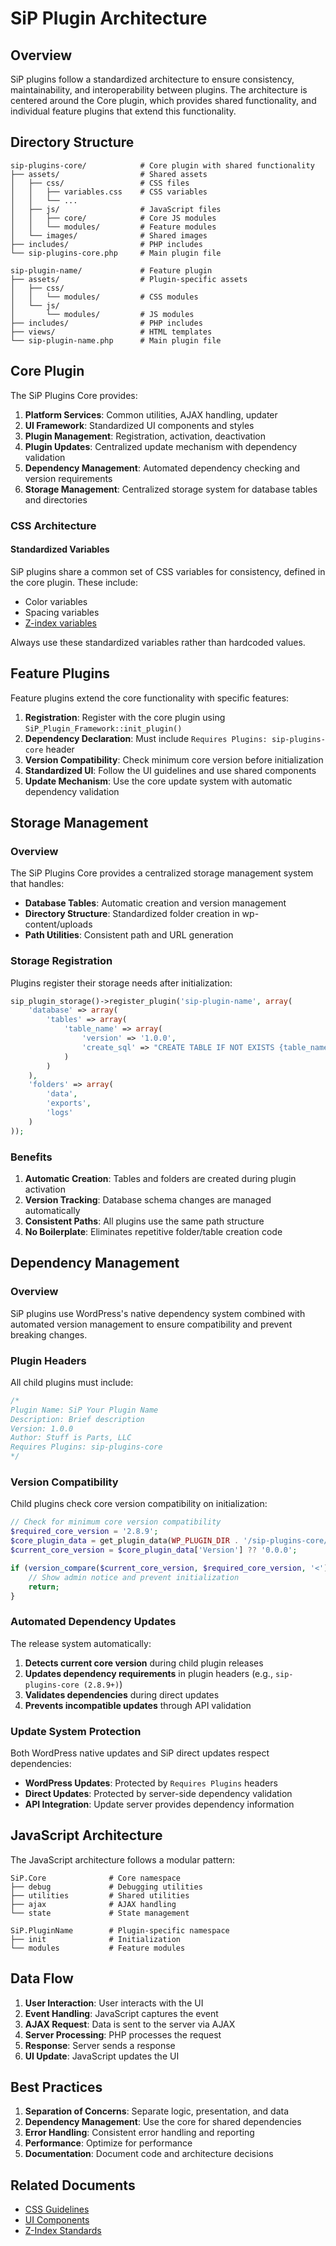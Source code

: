 # SiP Plugin Architecture

## Overview

SiP plugins follow a standardized architecture to ensure consistency, maintainability, and interoperability between plugins. The architecture is centered around the Core plugin, which provides shared functionality, and individual feature plugins that extend this functionality.

## Directory Structure

```
sip-plugins-core/            # Core plugin with shared functionality
├── assets/                  # Shared assets
│   ├── css/                 # CSS files
│   │   ├── variables.css    # CSS variables
│   │   └── ...
│   ├── js/                  # JavaScript files
│   │   ├── core/            # Core JS modules
│   │   └── modules/         # Feature modules
│   └── images/              # Shared images
├── includes/                # PHP includes
└── sip-plugins-core.php     # Main plugin file

sip-plugin-name/             # Feature plugin
├── assets/                  # Plugin-specific assets
│   ├── css/
│   │   └── modules/         # CSS modules
│   └── js/
│       └── modules/         # JS modules
├── includes/                # PHP includes
├── views/                   # HTML templates
└── sip-plugin-name.php      # Main plugin file
```

## Core Plugin

The SiP Plugins Core provides:

1. **Platform Services**: Common utilities, AJAX handling, updater
2. **UI Framework**: Standardized UI components and styles  
3. **Plugin Management**: Registration, activation, deactivation
4. **Plugin Updates**: Centralized update mechanism with dependency validation
5. **Dependency Management**: Automated dependency checking and version requirements
6. **Storage Management**: Centralized storage system for database tables and directories

### CSS Architecture

#### Standardized Variables

SiP plugins share a common set of CSS variables for consistency, defined in the core plugin. These include:

- Color variables
- Spacing variables
- [Z-index variables](z-index-standards.md)

Always use these standardized variables rather than hardcoded values.

## Feature Plugins

Feature plugins extend the core functionality with specific features:

1. **Registration**: Register with the core plugin using `SiP_Plugin_Framework::init_plugin()`
2. **Dependency Declaration**: Must include `Requires Plugins: sip-plugins-core` header
3. **Version Compatibility**: Check minimum core version before initialization
4. **Standardized UI**: Follow the UI guidelines and use shared components
5. **Update Mechanism**: Use the core update system with automatic dependency validation

## Storage Management

### Overview

The SiP Plugins Core provides a centralized storage management system that handles:

- **Database Tables**: Automatic creation and version management
- **Directory Structure**: Standardized folder creation in wp-content/uploads
- **Path Utilities**: Consistent path and URL generation

### Storage Registration

Plugins register their storage needs after initialization:

```php
sip_plugin_storage()->register_plugin('sip-plugin-name', array(
    'database' => array(
        'tables' => array(
            'table_name' => array(
                'version' => '1.0.0',
                'create_sql' => "CREATE TABLE IF NOT EXISTS {table_name} ..."
            )
        )
    ),
    'folders' => array(
        'data',
        'exports',
        'logs'
    )
));
```

### Benefits

1. **Automatic Creation**: Tables and folders are created during plugin activation
2. **Version Tracking**: Database schema changes are managed automatically
3. **Consistent Paths**: All plugins use the same path structure
4. **No Boilerplate**: Eliminates repetitive folder/table creation code

## Dependency Management

### Overview

SiP plugins use WordPress's native dependency system combined with automated version management to ensure compatibility and prevent breaking changes.

### Plugin Headers

All child plugins must include:

```php
/*
Plugin Name: SiP Your Plugin Name
Description: Brief description
Version: 1.0.0
Author: Stuff is Parts, LLC
Requires Plugins: sip-plugins-core
*/
```

### Version Compatibility

Child plugins check core version compatibility on initialization:

```php
// Check for minimum core version compatibility
$required_core_version = '2.8.9';
$core_plugin_data = get_plugin_data(WP_PLUGIN_DIR . '/sip-plugins-core/sip-plugins-core.php', false, false);
$current_core_version = $core_plugin_data['Version'] ?? '0.0.0';

if (version_compare($current_core_version, $required_core_version, '<')) {
    // Show admin notice and prevent initialization
    return;
}
```

### Automated Dependency Updates

The release system automatically:

1. **Detects current core version** during child plugin releases
2. **Updates dependency requirements** in plugin headers (e.g., `sip-plugins-core (2.8.9+)`)
3. **Validates dependencies** during direct updates
4. **Prevents incompatible updates** through API validation

### Update System Protection

Both WordPress native updates and SiP direct updates respect dependencies:

- **WordPress Updates**: Protected by `Requires Plugins` headers
- **Direct Updates**: Protected by server-side dependency validation
- **API Integration**: Update server provides dependency information

## JavaScript Architecture

The JavaScript architecture follows a modular pattern:

```
SiP.Core              # Core namespace
├── debug             # Debugging utilities
├── utilities         # Shared utilities
├── ajax              # AJAX handling
└── state             # State management

SiP.PluginName        # Plugin-specific namespace
├── init              # Initialization
└── modules           # Feature modules
```

## Data Flow

1. **User Interaction**: User interacts with the UI
2. **Event Handling**: JavaScript captures the event
3. **AJAX Request**: Data is sent to the server via AJAX
4. **Server Processing**: PHP processes the request
5. **Response**: Server sends a response
6. **UI Update**: JavaScript updates the UI

## Best Practices

1. **Separation of Concerns**: Separate logic, presentation, and data
2. **Dependency Management**: Use the core for shared dependencies
3. **Error Handling**: Consistent error handling and reporting
4. **Performance**: Optimize for performance
5. **Documentation**: Document code and architecture decisions

## Related Documents

- [CSS Guidelines](css-guidelines.md)
- [UI Components](ui-components.md)
- [Z-Index Standards](z-index-standards.md)